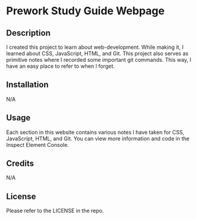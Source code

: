 # Prework Study Guide Webpage

## Description

I created this project to learn about web-development. While making it, I learned about CSS, JavaScript, HTML, and Git. This project also serves as primitive notes where I recorded some important git commands. This way, I have an easy place to refer to when I forget.

## Installation

N/A

## Usage

Each section in this website contains various notes I have taken for CSS, JavaScript, HTML, and Git. You can view more information and code in the Inspect Element Console.

## Credits

N/A

## License

Please refer to the LICENSE in the repo.